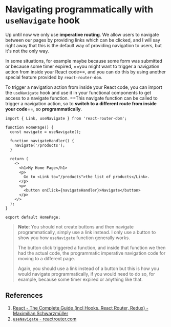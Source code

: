# Navigating programmatically with `useNavigate` hook

Up until now we only use **imperative routing**. We allow users to navigate between our pages by providing links which can be clicked, and I will say right away that this is the default way of providing navigation to users, but it's not the only way.

In some situations, for example maybe because some form was submitted or because some timer expired, ==you might want to trigger a navigation action from inside your React code==, and you can do this by using another special feature provided by `react-router-dom`.

To trigger a navigation action from inside your React code, you can import the `useNavigate` hook and use it in your functional components to get access to a navigate function. ==This navigate function can be called to trigger a navigation action, so to **switch to a different route from inside your code**==, so **programmatically**.

```react
import { Link, useNavigate } from 'react-router-dom';

function HomePage() {
  const navigate = useNavigate();

  function navigateHandler() {
    navigate('/products');
  }

  return (
    <>
      <h1>My Home Page</h1>
      <p>
        Go to <Link to="/products">the list of products</Link>.
      </p>
      <p>
        <button onClick={navigateHandler}>Navigate</button>
      </p>
    </>
  );
}

export default HomePage;
```

> **Note**: You should not create buttons and then navigate programmatically, simply use a link instead. I only use a button to show you how `useNavigate` function generally works.
>
> The button click triggered a function, and inside that function we then had the actual code, the programmatic imperative navigation code for moving to a different page.
>
> Again, you should use a link instead of a button but this is how you would navigate programmatically, if you would need to do so, for example, because some timer expired or anything like that.

## References

1. [React - The Complete Guide (incl Hooks, React Router, Redux) - Maximilian Schwarzmüller](https://www.udemy.com/course/react-the-complete-guide-incl-redux/)
2. [`useNavigate` - reactrouter.com](https://reactrouter.com/en/main/hooks/use-navigate)